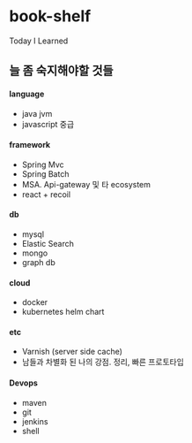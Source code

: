 # book-shelf
Today I Learned

## 늘 좀 숙지해야할 것들
#### language
- java jvm
- javascript 중급

#### framework
- Spring Mvc
- Spring Batch
- MSA. Api-gateway 및 타 ecosystem
- react + recoil

#### db
- mysql
- Elastic Search
- mongo
- graph db

#### cloud
- docker
- kubernetes helm chart

#### etc
- Varnish (server side cache)
- 남들과 차별화 된 나의 강점. 정리, 빠른 프로토타입 

#### Devops
- maven
- git
- jenkins
- shell
